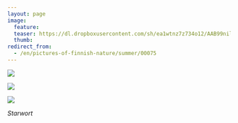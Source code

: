 ```yaml
---
layout: page
image:
  feature:
  teaser: https://dl.dropboxusercontent.com/sh/ea1wtnz7z734o12/AAB99nilsTIdJwj7kJsrRU3Fa/luontokuvat/kes%C3%A4/3/DS20470-245px.jpg
  thumb:
redirect_from:
  - /en/pictures-of-finnish-nature/summer/00075
---
```


[![](https://dl.dropboxusercontent.com/sh/ea1wtnz7z734o12/AABwZB9zmUNz0AlwWalPTX7ga/luontokuvat/kes%C3%A4/4/DS21402-800px.jpg)](https://dl.dropboxusercontent.com/sh/ea1wtnz7z734o12/AAA-q19gYOV0pIuQ0bhNECv7a/luontokuvat/kes%C3%A4/4/DS21402.jpg)

[![](https://dl.dropboxusercontent.com/sh/ea1wtnz7z734o12/AABDJPelIEN6ileQBJfWuKLDa/luontokuvat/kes%C3%A4/3/DS20492-800px.jpg)](https://dl.dropboxusercontent.com/sh/ea1wtnz7z734o12/AAARQg8myhzWBzxAzog6ziTta/luontokuvat/kes%C3%A4/3/DS20492.jpg)

[![](https://dl.dropboxusercontent.com/sh/ea1wtnz7z734o12/AABAe0CYtoN1TMux-Yr1vJwSa/luontokuvat/kes%C3%A4/3/DS20499-800px.jpg)](https://dl.dropboxusercontent.com/sh/ea1wtnz7z734o12/AAAfpT8D332oJ_9kpVdO4I1xa/luontokuvat/kes%C3%A4/3/DS20499.jpg)

*Starwort*

